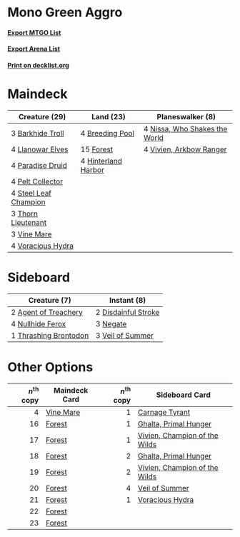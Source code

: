 # Mono Green Aggro

#### [Export MTGO List](../collection/Mono%20Green%20Aggro/Mono%20Green%20Aggro.txt)
#### [Export Arena List](../collection/Mono%20Green%20Aggro/Mono%20Green%20Aggro_arena.txt)
#### [Print on decklist.org](http://decklist.org/?deckmain=3%09Barkhide%20Troll%0A4%09Breeding%20Pool%0A15%09Forest%0A4%09Hinterland%20Harbor%0A4%09Llanowar%20Elves%0A4%09Nissa,%20Who%20Shakes%20the%20World%0A4%09Paradise%20Druid%0A4%09Pelt%20Collector%0A4%09Steel%20Leaf%20Champion%0A3%09Thorn%20Lieutenant%0A3%09Vine%20Mare%0A4%09Vivien,%20Arkbow%20Ranger%0A4%09Voracious%20Hydra&deckside=2%09Agent%20of%20Treachery%0A2%09Disdainful%20Stroke%0A3%09Negate%0A4%09Nullhide%20Ferox%0A1%09Thrashing%20Brontodon%0A3%09Veil%20of%20Summer)
# Maindeck

|                                         Creature (29)                                          |                                          Land (23)                                           |                                            Planeswalker (8)                                            |
|------------------------------------------------------------------------------------------------|----------------------------------------------------------------------------------------------|--------------------------------------------------------------------------------------------------------|
|3 [Barkhide Troll](http://gatherer.wizards.com/Pages/Card/Details.aspx?multiverseid=466919)     |4 [Breeding Pool](http://gatherer.wizards.com/Pages/Card/Details.aspx?multiverseid=97088)     |4 [Nissa, Who Shakes the World](http://gatherer.wizards.com/Pages/Card/Details.aspx?multiverseid=461096)|
|4 [Llanowar Elves](http://gatherer.wizards.com/Pages/Card/Details.aspx?multiverseid=129626)     |15 [Forest](http://gatherer.wizards.com/Pages/Card/Details.aspx?multiverseid=439860)          |4 [Vivien, Arkbow Ranger](http://gatherer.wizards.com/Pages/Card/Details.aspx?multiverseid=466953)      |
|4 [Paradise Druid](http://gatherer.wizards.com/Pages/Card/Details.aspx?multiverseid=461098)     |4 [Hinterland Harbor](http://gatherer.wizards.com/Pages/Card/Details.aspx?multiverseid=443128)|                                                                                                        |
|4 [Pelt Collector](http://gatherer.wizards.com/Pages/Card/Details.aspx?multiverseid=452891)     |                                                                                              |                                                                                                        |
|4 [Steel Leaf Champion](http://gatherer.wizards.com/Pages/Card/Details.aspx?multiverseid=443070)|                                                                                              |                                                                                                        |
|3 [Thorn Lieutenant](http://gatherer.wizards.com/Pages/Card/Details.aspx?multiverseid=447339)   |                                                                                              |                                                                                                        |
|3 [Vine Mare](http://gatherer.wizards.com/Pages/Card/Details.aspx?multiverseid=447343)          |                                                                                              |                                                                                                        |
|4 [Voracious Hydra](http://gatherer.wizards.com/Pages/Card/Details.aspx?multiverseid=466954)    |                                                                                              |                                                                                                        |


# Sideboard

|                                          Creature (7)                                          |                                         Instant (8)                                          |
|------------------------------------------------------------------------------------------------|----------------------------------------------------------------------------------------------|
|2 [Agent of Treachery](http://gatherer.wizards.com/Pages/Card/Details.aspx?multiverseid=466797) |2 [Disdainful Stroke](http://gatherer.wizards.com/Pages/Card/Details.aspx?multiverseid=420705)|
|4 [Nullhide Ferox](http://gatherer.wizards.com/Pages/Card/Details.aspx?multiverseid=452888)     |3 [Negate](http://gatherer.wizards.com/Pages/Card/Details.aspx?multiverseid=423707)           |
|1 [Thrashing Brontodon](http://gatherer.wizards.com/Pages/Card/Details.aspx?multiverseid=456570)|3 [Veil of Summer](http://gatherer.wizards.com/Pages/Card/Details.aspx?multiverseid=466952)   |


# Other Options

|*n*<sup>th</sup> copy|                                   Maindeck Card                                    |*n*<sup>th</sup> copy|                                             Sideboard Card                                             |
|--------------------:|------------------------------------------------------------------------------------|--------------------:|--------------------------------------------------------------------------------------------------------|
|                    4|[Vine Mare](http://gatherer.wizards.com/Pages/Card/Details.aspx?multiverseid=447343)|                    1|[Carnage Tyrant](http://gatherer.wizards.com/Pages/Card/Details.aspx?multiverseid=435334)               |
|                   16|[Forest](http://gatherer.wizards.com/Pages/Card/Details.aspx?multiverseid=439860)   |                    1|[Ghalta, Primal Hunger](http://gatherer.wizards.com/Pages/Card/Details.aspx?multiverseid=456564)        |
|                   17|[Forest](http://gatherer.wizards.com/Pages/Card/Details.aspx?multiverseid=439860)   |                    1|[Vivien, Champion of the Wilds](http://gatherer.wizards.com/Pages/Card/Details.aspx?multiverseid=461107)|
|                   18|[Forest](http://gatherer.wizards.com/Pages/Card/Details.aspx?multiverseid=439860)   |                    2|[Ghalta, Primal Hunger](http://gatherer.wizards.com/Pages/Card/Details.aspx?multiverseid=456564)        |
|                   19|[Forest](http://gatherer.wizards.com/Pages/Card/Details.aspx?multiverseid=439860)   |                    2|[Vivien, Champion of the Wilds](http://gatherer.wizards.com/Pages/Card/Details.aspx?multiverseid=461107)|
|                   20|[Forest](http://gatherer.wizards.com/Pages/Card/Details.aspx?multiverseid=439860)   |                    4|[Veil of Summer](http://gatherer.wizards.com/Pages/Card/Details.aspx?multiverseid=466952)               |
|                   21|[Forest](http://gatherer.wizards.com/Pages/Card/Details.aspx?multiverseid=439860)   |                    1|[Voracious Hydra](http://gatherer.wizards.com/Pages/Card/Details.aspx?multiverseid=466954)              |
|                   22|[Forest](http://gatherer.wizards.com/Pages/Card/Details.aspx?multiverseid=439860)   |                     |                                                                                                        |
|                   23|[Forest](http://gatherer.wizards.com/Pages/Card/Details.aspx?multiverseid=439860)   |                     |                                                                                                        |

